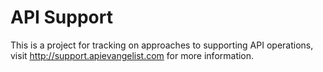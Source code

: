 API Support
==============

This is a project for tracking on approaches to supporting API operations, visit http://support.apievangelist.com for more information.